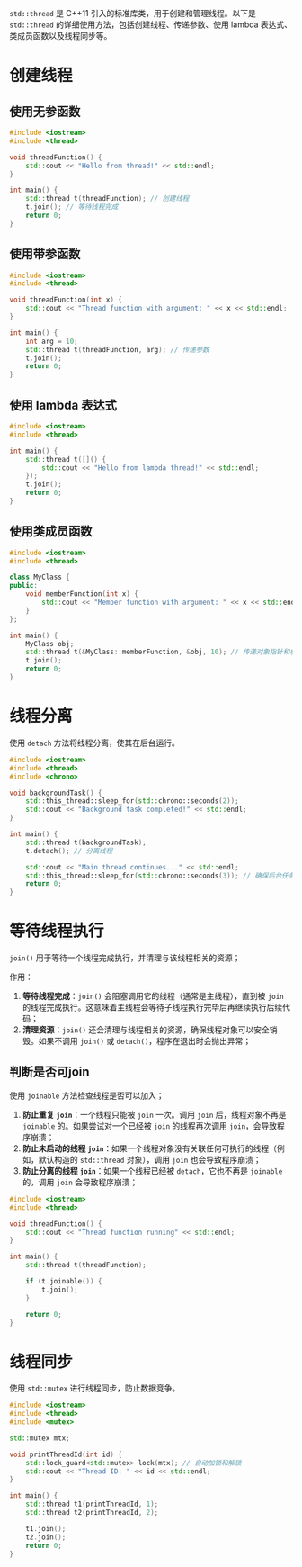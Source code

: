 `std::thread` 是 C++11 引入的标准库类，用于创建和管理线程。以下是 `std::thread` 的详细使用方法，包括创建线程、传递参数、使用 lambda 表达式、类成员函数以及线程同步等。

# 创建线程

## 使用无参函数

```cpp
#include <iostream>
#include <thread>

void threadFunction() {
    std::cout << "Hello from thread!" << std::endl;
}

int main() {
    std::thread t(threadFunction); // 创建线程
    t.join(); // 等待线程完成
    return 0;
}
```

## 使用带参函数

```cpp
#include <iostream>
#include <thread>

void threadFunction(int x) {
    std::cout << "Thread function with argument: " << x << std::endl;
}

int main() {
    int arg = 10;
    std::thread t(threadFunction, arg); // 传递参数
    t.join();
    return 0;
}
```

## 使用 lambda 表达式

```cpp
#include <iostream>
#include <thread>

int main() {
    std::thread t([]() {
        std::cout << "Hello from lambda thread!" << std::endl;
    });
    t.join();
    return 0;
}
```

## 使用类成员函数

```cpp
#include <iostream>
#include <thread>

class MyClass {
public:
    void memberFunction(int x) {
        std::cout << "Member function with argument: " << x << std::endl;
    }
};

int main() {
    MyClass obj;
    std::thread t(&MyClass::memberFunction, &obj, 10); // 传递对象指针和参数
    t.join();
    return 0;
}
```

# 线程分离

使用 `detach` 方法将线程分离，使其在后台运行。

```cpp
#include <iostream>
#include <thread>
#include <chrono>

void backgroundTask() {
    std::this_thread::sleep_for(std::chrono::seconds(2));
    std::cout << "Background task completed!" << std::endl;
}

int main() {
    std::thread t(backgroundTask);
    t.detach(); // 分离线程

    std::cout << "Main thread continues..." << std::endl;
    std::this_thread::sleep_for(std::chrono::seconds(3)); // 确保后台任务有时间完成
    return 0;
}
```

# 等待线程执行

`join()` 用于等待一个线程完成执行，并清理与该线程相关的资源；

作用：
1. **等待线程完成**：`join()` 会阻塞调用它的线程（通常是主线程），直到被 `join` 的线程完成执行。这意味着主线程会等待子线程执行完毕后再继续执行后续代码；
2. **清理资源**：`join()` 还会清理与线程相关的资源，确保线程对象可以安全销毁。如果不调用 `join()` 或 `detach()`，程序在退出时会抛出异常；

## 判断是否可join

使用 `joinable` 方法检查线程是否可以加入；

1. **防止重复 `join`**：一个线程只能被 `join` 一次。调用 `join` 后，线程对象不再是 `joinable` 的。如果尝试对一个已经被 `join` 的线程再次调用 `join`，会导致程序崩溃；
2. **防止未启动的线程 `join`**：如果一个线程对象没有关联任何可执行的线程（例如，默认构造的 `std::thread` 对象），调用 `join` 也会导致程序崩溃；
3. **防止分离的线程 `join`**：如果一个线程已经被 `detach`，它也不再是 `joinable` 的，调用 `join` 会导致程序崩溃；

```cpp
#include <iostream>
#include <thread>

void threadFunction() {
    std::cout << "Thread function running" << std::endl;
}

int main() {
    std::thread t(threadFunction);

    if (t.joinable()) {
        t.join();
    }

    return 0;
}
```

# 线程同步

使用 `std::mutex` 进行线程同步，防止数据竞争。

```cpp
#include <iostream>
#include <thread>
#include <mutex>

std::mutex mtx;

void printThreadId(int id) {
    std::lock_guard<std::mutex> lock(mtx); // 自动加锁和解锁
    std::cout << "Thread ID: " << id << std::endl;
}

int main() {
    std::thread t1(printThreadId, 1);
    std::thread t2(printThreadId, 2);

    t1.join();
    t2.join();
    return 0;
}
```
